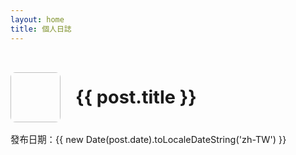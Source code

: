 ```yaml
---
layout: home
title: 個人日誌
---
```


<script setup>
import { useData } from 'vitepress'
// 從 data 載入 posts 數據
import { data as posts } from '../.vitepress/theme/posts.data.ts'

const { site } = useData()
</script>

<div class="blog-list">
  <div v-for="post in posts" :key="post.url" class="post-item">
    <div class="post-header">
      <img :src="post.image" :alt="post.title" class="post-thumbnail" />
      <h2 class="post-title">
        <a :href="post.url">{{ post.title }}</a>
      </h2>
    </div>
    <p v-if="post.date" class="post-date">發布日期：{{ new Date(post.date).toLocaleDateString('zh-TW') }}</p>
    </div>
</div>

<style scoped>
.blog-list {
  max-width: 768px;
  margin: 0 auto;
  padding: 2rem 0;
}
.post-item {
  margin-bottom: 2rem;
  border-bottom: 1px dashed var(--vp-c-divider);
  padding-bottom: 1.5rem;
}
.post-header {
  display: flex; /* 使用 Flexbox 讓圖片和標題並排 */
  align-items: center; /* 垂直置中對齊 */
  margin-bottom: 1rem; /* 標題下方留點空間 */
}
.post-thumbnail {
  width: 80px; /* 設定圖片寬度 */
  height: 80px; /* 設定圖片高度 */
  object-fit: cover; /* 圖片裁切方式，確保不變形填滿空間 */
  margin-right: 1.5rem; /* 圖片右邊留點空間 */
  border-radius: 8px; /* 讓圖片邊角圓滑一點 */
  flex-shrink: 0; /* 圖片不縮小 */
}
.post-title {
  font-size: 1.8rem;
  margin: 0; /* 移除預設的 margin */
}
.post-title a {
  color: var(--vp-c-text-1);
  text-decoration: none;
}
.post-title a:hover {
  color: var(--vp-c-brand-1);
}
.post-date {
  color: var(--vp-c-text-2);
  font-size: 0.9rem;
  margin-top: 0.5rem;
  margin-bottom: 0.5rem;
}
.post-excerpt {
  color: var(--vp-c-text-2);
  line-height: 1.6;
}
</style>
